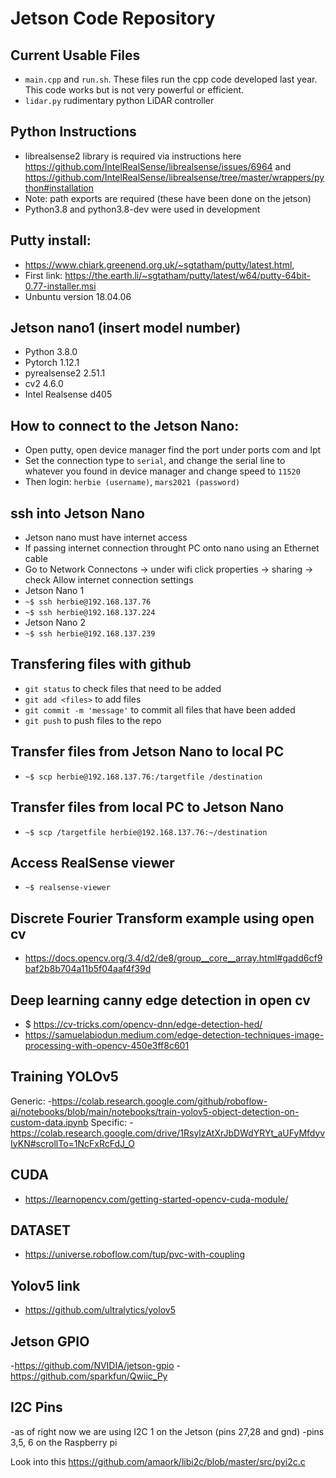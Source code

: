 # Jetson Code Repository

## Current Usable Files
- `main.cpp` and `run.sh`. These files run the cpp code developed last year. This code works but is not very powerful or efficient. 
- `lidar.py` rudimentary python LiDAR controller


## Python Instructions 
- librealsense2 library is required via instructions here https://github.com/IntelRealSense/librealsense/issues/6964 and https://github.com/IntelRealSense/librealsense/tree/master/wrappers/python#installation
- Note: path exports are required (these have been done on the jetson)
- Python3.8 and python3.8-dev were used in development


## Putty install: 
- https://www.chiark.greenend.org.uk/~sgtatham/putty/latest.html, 
- First link: https://the.earth.li/~sgtatham/putty/latest/w64/putty-64bit-0.77-installer.msi
- Unbuntu version 18.04.06

## Jetson nano1 (insert model number)
- Python 3.8.0
- Pytorch 1.12.1
- pyrealsense2 2.51.1
- cv2 4.6.0
- Intel Realsense d405

## How to connect to the Jetson Nano:
- Open putty, open device manager find the port under ports com and lpt
- Set the connection type to `serial`, and change the serial line to whatever you found in device manager and change speed to `11520`
- Then login: `herbie (username)`, `mars2021 (password)`

## ssh into Jetson Nano
- Jetson nano must have internet access
- If passing internet connection throught PC onto nano using an Ethernet cable
- Go to Network Connectons -> under wifi click properties -> sharing -> check Allow internet connection settings
- Jetson Nano 1
- `~$ ssh herbie@192.168.137.76`
- `~$ ssh herbie@192.168.137.224`
- Jetson Nano 2
- `~$ ssh herbie@192.168.137.239`

## Transfering files with github
- `git status` to check files that need to be added
- `git add <files>` to add files
- `git commit -m 'message'` to commit all files that have been added
- `git push` to push files to the repo

## Transfer files from Jetson Nano to local PC
- `~$ scp herbie@192.168.137.76:/targetfile /destination`

## Transfer files from local PC to Jetson Nano
- `~$ scp /targetfile herbie@192.168.137.76:~/destination`

## Access RealSense viewer
- `~$ realsense-viewer`

## Discrete Fourier Transform example using open cv
- https://docs.opencv.org/3.4/d2/de8/group__core__array.html#gadd6cf9baf2b8b704a11b5f04aaf4f39d

## Deep learning canny edge detection in open cv
- $ https://cv-tricks.com/opencv-dnn/edge-detection-hed/
- https://samuelabiodun.medium.com/edge-detection-techniques-image-processing-with-opencv-450e3ff8c601

## Training YOLOv5
Generic:
-https://colab.research.google.com/github/roboflow-ai/notebooks/blob/main/notebooks/train-yolov5-object-detection-on-custom-data.ipynb
Specific:
-https://colab.research.google.com/drive/1RsylzAtXrJbDWdYRYt_aUFyMfdyvIyKN#scrollTo=1NcFxRcFdJ_O

## CUDA
- https://learnopencv.com/getting-started-opencv-cuda-module/

## DATASET
- https://universe.roboflow.com/tup/pvc-with-coupling

## Yolov5 link
- https://github.com/ultralytics/yolov5
## Jetson GPIO
-https://github.com/NVIDIA/jetson-gpio
-https://github.com/sparkfun/Qwiic_Py

## I2C Pins
-as of right now we are using I2C 1 on the Jetson (pins 27,28 and gnd)
-pins 3,5, 6 on the Raspberry pi

Look into this https://github.com/amaork/libi2c/blob/master/src/pyi2c.c



